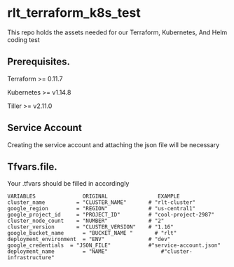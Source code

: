 # rlt_terraform_k8s_test
This repo holds the assets needed for our Terraform, Kubernetes, And Helm coding test


## Prerequisites.

Terraform >= 0.11.7

Kubernetes  >=  v1.14.8

Tiller >= v2.11.0

## Service Account

Creating the service account and attaching the json file will be necessary

## Tfvars.file.

Your .tfvars should be filled in accordingly


```
VARIABLES               ORIGINAL                EXAMPLE
cluster_name          = "CLUSTER_NAME"       # "rlt-cluster"
google_region         = "REGION"             # "us-central1" 
google_project_id     = "PROJECT_ID"         # "cool-project-2987"
cluster_node_count    = "NUMBER"             # "2"
cluster_version       = "CLUSTER_VERSION"    # "1.16"
google_bucket_name 		= "BUCKET_NAME "       # "rlt"
deployment_environment 	= "ENV"              # "dev"
google_credentials 	= "JSON_FILE"            #"service-account.json"
deployment_name			= "NAME"                 #"cluster-infrastructure"
```
